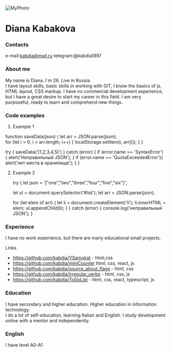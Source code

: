 ![MyPhoto](img.jpg)

# **Diana Kabakova**

### Contacts

e-mail:kabdia@mail.ru
telegram:@kabdia1997

### About me

My name is Diana. I`m 26. Live in Russia.<br>
I have layout skills, basic skills in working with GIT, I know the basics of js, HTML layout, CSS markup.
I have no commercial development experience, but I have a great desire to start my career in this field.
I am very purposeful, ready to learn and comprehend new things.

### Сode examples

1. Example 1

function saveData(json) {
let arr = JSON.parse(json);        
    for (let i = 0; i < arr.length; i++) {
        localStorage.setItem(i, arr[i]);
    }
}

try {
    saveData('[1,2,3,4,5]')
} catch (error) {
    if (error.name == 'SyntaxError') {
        alert('Неправильный JSON');
    }
    if (error.name == 'QuotaExceededError'){
        alert('нет места в хранилище');
    }
}

2. Example 2

    try {
    let json = '["one","two","three","four","five","six"]';

    let ul = document.querySelector('#list');
    let arr = JSON.parse(json);

    for (let elem of arr) {
        let li = document.createElement('li');
        li.innerHTML = elem;
        ul.appendChild(li);
        }
    } catch (error) {
    console.log('неправильный JSON');
    }

### Experience

I have no work experience, but there are many educational small projects.

Links
- <https://github.com/kabdia/YSamokat> - html,css
- <https://github.com/kabdia/miniCounter> html, css, react, js
- <https://github.com/kabdia/source_about_flags> - html, css
- <https://github.com/kabdia/irregular_verbs> - html, css, js
- <https://github.com/kabdia/ToDoList> - html, css, react, typescript, js

### Education

I have secondary and higher education. Higher education in information technology.<br>
I do a lot of self-education, learning Italian and English.
I study development online with a mentor and independently.

### English

I have level A0-A1
